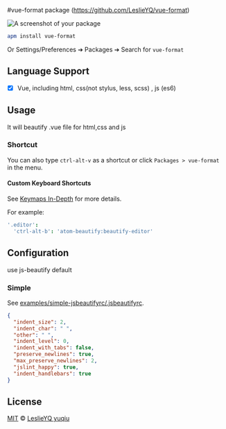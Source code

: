 #vue-format package (https://github.com/LeslieYQ/vue-format)

![A screenshot of your package](https://f.cloud.github.com/assets/69169/2290250/c35d867a-a017-11e3-86be-cd7c5bf3ff9b.gif)

```bash
apm install vue-format
```

Or Settings/Preferences ➔ Packages ➔ Search for `vue-format`

## Language Support

- [x] Vue, including html, css(not stylus, less, scss) , js (es6)

## Usage

It will beautify .vue file for html,css and js

### Shortcut

You can also type `ctrl-alt-v` as a shortcut or click `Packages > vue-format` in the menu.

#### Custom Keyboard Shortcuts

See [Keymaps In-Depth](https://atom.io/docs/latest/behind-atom-keymaps-in-depth) for more details.

For example:

```coffeescript
'.editor':
  'ctrl-alt-b': 'atom-beautify:beautify-editor'
```

## Configuration

use js-beautify default

### Simple

See [examples/simple-jsbeautifyrc/.jsbeautifyrc](https://github.com/donaldpipowitch/atom-beautify/blob/master/examples/simple-jsbeautifyrc/.jsbeautifyrc).

```json
{
  "indent_size": 2,
  "indent_char": " ",
  "other": " ",
  "indent_level": 0,
  "indent_with_tabs": false,
  "preserve_newlines": true,
  "max_preserve_newlines": 2,
  "jslint_happy": true,
  "indent_handlebars": true
}
```

## License

[MIT](https://github.com/LeslieYQ/vue-format/LICENSE.md) © [LeslieYQ yuqiu](https://github.com/LeslieYQ)
